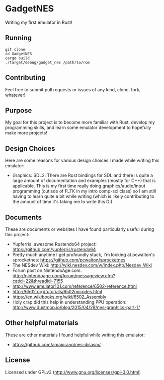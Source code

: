 GadgetNES
========
Writing my first emulator in Rust!

Running
-------
    git clone
    cd GadgetNES
    cargo build
    ./target/debug/gadget_nes /path/to/rom

Contributing
------------
Feel free to submit pull requests or issues of any kind, clone, fork, whatever!

Purpose
-------
My goal for this project is to become more familiar with Rust, develop my programming skills, and learn some emulator development to hopefully make more projects!

Design Choices
--------------
Here are some reasons for various design choices I made while writing this emulator:
* Graphics: SDL2. There are Rust bindings for SDL and there is quite a large amount of documentation and examples (mostly for C++) that is applicable. This is my first time really doing graphics/audio/input programming (outisde of FLTK in my intro comp-sci class) so I am still having to learn quite a bit while writing (which is likely contributing to the amount of time it's taking me to write this D:)

Documents
---------
These are documents or websites I have found particularly useful during this project:
* Yupferris' awesome Rustendo64 project: https://github.com/yupferris/rustendo64
* Pretty much anytime I get profoundly stuck, I'm looking at pcwalton's sprocketnes: https://github.com/pcwalton/sprocketnes
* The NESdev Wiki: http://wiki.nesdev.com/w/index.php/Nesdev_Wiki
* Forum post on NintendoAge.com: http://nintendoage.com/forum/messageview.cfm?catid=22&threadid=7155
* http://www.emulator101.com/reference/6502-reference.html
* http://6502.org/tutorials/6502opcodes.html
* https://en.wikibooks.org/wiki/6502_Assembly
* Holy crap did this help in understanding PPU operation: http://www.dustmop.io/blog/2015/04/28/nes-graphics-part-1/

Other helpful materials
-----------------------
These are other materials I found helpful while writing this emulator:
* https://github.com/amaiorano/nes-disasm/

License
-------
Licensed under GPLv3 (http://www.gnu.org/licenses/gpl-3.0.html)
